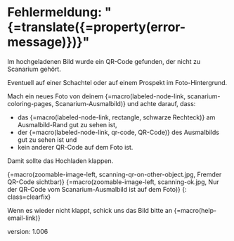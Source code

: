 # Fehlermeldung: "{=translate({=property(error-message)})}"

Im hochgeladenen Bild wurde ein QR-Code gefunden, der nicht zu Scanarium gehört.

Eventuell auf einer Schachtel oder auf einem Prospekt im Foto-Hintergrund.

Mach ein neues Foto von deinem {=macro(labeled-node-link, scanarium-coloring-pages, Scanarium-Ausmalbild)} und achte darauf, dass:

* das {=macro(labeled-node-link, rectangle, schwarze Rechteck)} am Ausmalbild-Rand gut zu sehen ist,
* der {=macro(labeled-node-link, qr-code, QR-Code)} des Ausmalbilds gut zu sehen ist und
* kein anderer QR-Code auf dem Foto ist.

Damit sollte das Hochladen klappen.

{=macro(zoomable-image-left, scanning-qr-on-other-object.jpg, Fremder QR-Code sichtbar)}
{=macro(zoomable-image-left, scanning-ok.jpg, Nur der QR-Code vom Scanarium-Ausmalbild ist auf dem Foto)}
{: class=clearfix}

Wenn es wieder nicht klappt, schick uns das Bild bitte an {=macro(help-email-link)}


version: 1.006
